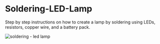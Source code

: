 # Soldering-LED-Lamp
Step by step instructions on how to create a lamp by soldering using LEDs, resistors, copper wire, and a battery pack.

![soldering - led lamp](https://user-images.githubusercontent.com/39010672/44440197-bb3ad680-a58c-11e8-8f00-6d739c46603a.PNG)
